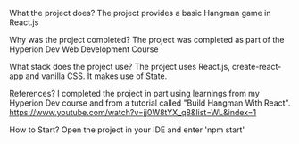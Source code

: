 What the project does?
The project provides a basic Hangman game in React.js

Why was the project completed?
The project was completed as part of the Hyperion Dev Web Development Course

What stack does the project use?
The project uses React.js, create-react-app and vanilla CSS. It makes use of State.

References?
I completed the project in part using learnings from my Hyperion Dev course and from a tutorial called "Build Hangman With React".
https://www.youtube.com/watch?v=jj0W8tYX_q8&list=WL&index=1

How to Start?
Open the project in your IDE and enter 'npm start'
